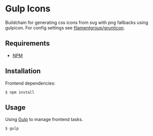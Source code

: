 # Gulp Icons

Buildchain for generating css icons from svg with png fallbacks using gulpicon.
For config settings see [filamentgroup/grunticon](https://github.com/filamentgroup/grunticon).

## Requirements

 * [NPM](http://nodejs.org/download/)

## Installation

Frontend dependencies:

	$ npm install

## Usage

Using [Gulp](http://gulpjs.com/) to manage frontend tasks.

    $ gulp